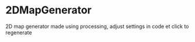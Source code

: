 # 2DMapGenerator
2D map generator made using processing, adjust settings in code et click to regenerate
